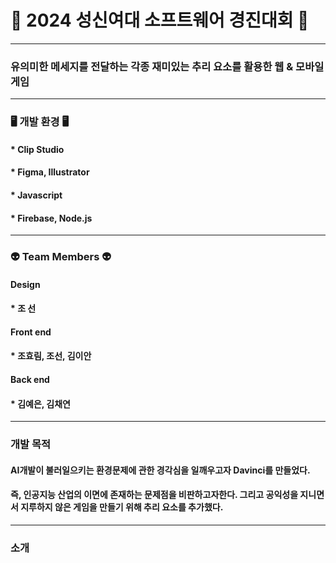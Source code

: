 # 🤖 2024 성신여대 소프트웨어 경진대회 🤖
---
### <Davinci>  유의미한 메세지를 전달하는 각종 재미있는 추리 요소를 활용한 웹 & 모바일 게임
---
### 🖥️ 개발 환경 🖥️
#### * Clip Studio
#### * Figma, Illustrator
#### * Javascript
#### * Firebase, Node.js
---
### 👽 Team Members 👽
#### Design
#### * 조 선
#### Front end
#### * 조효림, 조선, 김이안
#### Back end
#### * 김예은, 김채연
---
### <Davinci> 개발 목적
#### AI개발이 불러일으키는 환경문제에 관한 경각심을 일깨우고자 Davinci를 만들었다. 
#### 즉, 인공지능 산업의 이면에 존재하는 문제점을 비판하고자한다. 그리고 공익성을 지니면서 지루하지 않은 게임을 만들기 위해 추리 요소를 추가했다. 
---
### <Davinci> 소개
